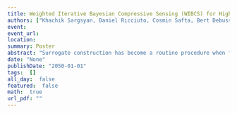 ```yaml
---
title: Weighted Iterative Bayesian Compressive Sensing (WIBCS) for High Dimensional Polynomial Surrogate Construction
authors: ["Khachik Sargsyan, Daniel Ricciuto, Cosmin Safta, Bert Debusschere, Habib Najm, Peter Thornton"]
event: 
event_url: 
location: 
summary: Poster
abstract: "Surrogate construction has become a routine procedure when facing computationally intensive studies requiring multiple evaluations of complex models. In particular, surrogate models, otherwise called emulators or response surfaces, replace complex models in uncertainty quantification (UQ) studies, including uncertainty propagation (forward UQ) and parameter estimation (inverse UQ).<br><br>Further, surrogates based on Polynomial Chaos (PC) expansions are especially convenient for forward UQ and global sensitivity analysis, also known as variance-based decomposition. However, the PC surrogate construction strongly suffers from the curse of dimensionality. With a large number of input parameters, the number of model simulations required for accurate surrogate construction is prohibitively large. Relatedly, non-adaptive PC expansions typically include infeasibly large number of basis terms far exceeding the number of available model evaluations.<br><br>We develop Weighted Iterative Bayesian Compressive Sensing (WIBCS) algorithm for adaptive basis growth and PC surrogate construction leading to a sparse, high-dimensional PC surrogate with a very few model evaluations. The surrogate is then readily employed for global sensitivity analysis leading to further dimensionality reduction. Besides numerical tests, we demonstrate the construction on the example of Accelerated Climate Model for Energy (ACME) Land Model for several output QoIs at nearly 100 FLUXNET sites covering multiple plant functional types and climates, varying 65 input parameters over broad ranges of possible values.<br><br>This work is supported by the U.S. Department of Energy, Office of Science,<br>Biological and Environmental Research, Accelerated Climate Modeling for Energy (ACME) project.<br>Sandia National Laboratories is a multi-program laboratory managed and operated by Sandia Corporation,<br>a wholly owned subsidiary of Lockheed Martin Corporation, for the U.S. Department of Energy's National<br>Nuclear Security Administration under contract DE-AC04-94AL85000.<br><br><br><br>"
date: "None"
publishDate: "2050-01-01"
tags:  []
all_day:  false
featured:  false
math:  true
url_pdf: ""
---
```

